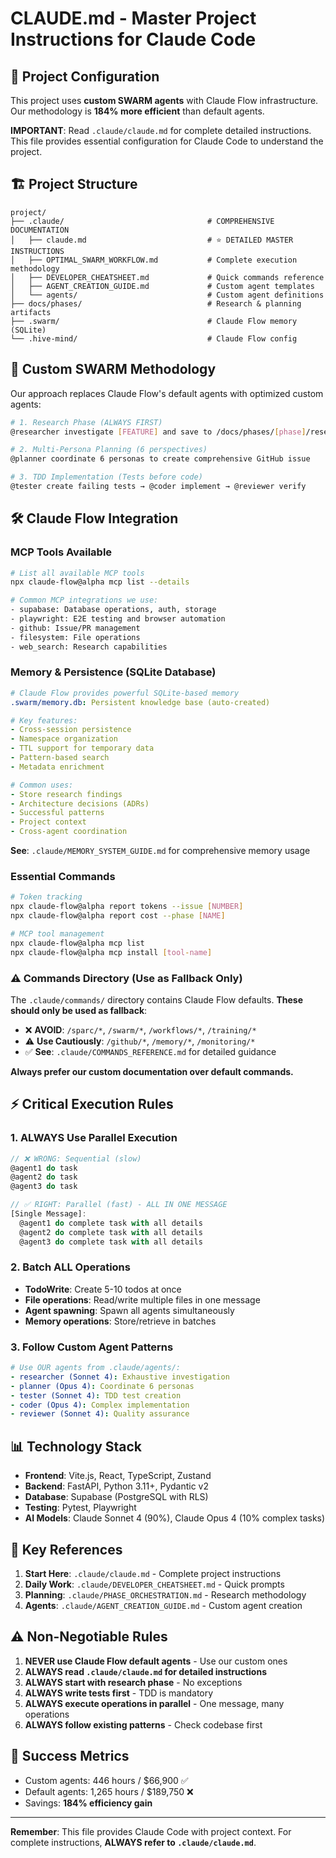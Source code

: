# CLAUDE.md - Master Project Instructions for Claude Code

## 🎯 Project Configuration

This project uses **custom SWARM agents** with Claude Flow infrastructure. Our methodology is **184% more efficient** than default agents.

**IMPORTANT**: Read `.claude/claude.md` for complete detailed instructions. This file provides essential configuration for Claude Code to understand the project.

## 🏗️ Project Structure

```
project/
├── .claude/                                # COMPREHENSIVE DOCUMENTATION
│   ├── claude.md                           # ⭐ DETAILED MASTER INSTRUCTIONS
│   ├── OPTIMAL_SWARM_WORKFLOW.md           # Complete execution methodology
│   ├── DEVELOPER_CHEATSHEET.md             # Quick commands reference
│   ├── AGENT_CREATION_GUIDE.md             # Custom agent templates
│   └── agents/                             # Custom agent definitions
├── docs/phases/                            # Research & planning artifacts
├── .swarm/                                 # Claude Flow memory (SQLite)
└── .hive-mind/                             # Claude Flow config
```

## 🚀 Custom SWARM Methodology

Our approach replaces Claude Flow's default agents with optimized custom agents:

```bash
# 1. Research Phase (ALWAYS FIRST)
@researcher investigate [FEATURE] and save to /docs/phases/[phase]/research/

# 2. Multi-Persona Planning (6 perspectives)
@planner coordinate 6 personas to create comprehensive GitHub issue

# 3. TDD Implementation (Tests before code)
@tester create failing tests → @coder implement → @reviewer verify
```

## 🛠️ Claude Flow Integration

### MCP Tools Available
```bash
# List all available MCP tools
npx claude-flow@alpha mcp list --details

# Common MCP integrations we use:
- supabase: Database operations, auth, storage
- playwright: E2E testing and browser automation
- github: Issue/PR management
- filesystem: File operations
- web_search: Research capabilities
```

### Memory & Persistence (SQLite Database)
```yaml
# Claude Flow provides powerful SQLite-based memory
.swarm/memory.db: Persistent knowledge base (auto-created)

# Key features:
- Cross-session persistence
- Namespace organization
- TTL support for temporary data
- Pattern-based search
- Metadata enrichment

# Common uses:
- Store research findings
- Architecture decisions (ADRs)
- Successful patterns
- Project context
- Cross-agent coordination
```

**See**: `.claude/MEMORY_SYSTEM_GUIDE.md` for comprehensive memory usage

### Essential Commands
```bash
# Token tracking
npx claude-flow@alpha report tokens --issue [NUMBER]
npx claude-flow@alpha report cost --phase [NAME]

# MCP tool management
npx claude-flow@alpha mcp list
npx claude-flow@alpha mcp install [tool-name]
```

### ⚠️ Commands Directory (Use as Fallback Only)
The `.claude/commands/` directory contains Claude Flow defaults. **These should only be used as fallback**:
- ❌ **AVOID**: `/sparc/*`, `/swarm/*`, `/workflows/*`, `/training/*`
- ⚠️ **Use Cautiously**: `/github/*`, `/memory/*`, `/monitoring/*`
- ✅ **See**: `.claude/COMMANDS_REFERENCE.md` for detailed guidance

**Always prefer our custom documentation over default commands.**

## ⚡ Critical Execution Rules

### 1. ALWAYS Use Parallel Execution
```javascript
// ❌ WRONG: Sequential (slow)
@agent1 do task
@agent2 do task
@agent3 do task

// ✅ RIGHT: Parallel (fast) - ALL IN ONE MESSAGE
[Single Message]:
  @agent1 do complete task with all details
  @agent2 do complete task with all details
  @agent3 do complete task with all details
```

### 2. Batch ALL Operations
- **TodoWrite**: Create 5-10 todos at once
- **File operations**: Read/write multiple files in one message
- **Agent spawning**: Spawn all agents simultaneously
- **Memory operations**: Store/retrieve in batches

### 3. Follow Custom Agent Patterns
```yaml
# Use OUR agents from .claude/agents/:
- researcher (Sonnet 4): Exhaustive investigation
- planner (Opus 4): Coordinate 6 personas
- tester (Sonnet 4): TDD test creation
- coder (Opus 4): Complex implementation
- reviewer (Sonnet 4): Quality assurance
```

## 📊 Technology Stack

- **Frontend**: Vite.js, React, TypeScript, Zustand
- **Backend**: FastAPI, Python 3.11+, Pydantic v2
- **Database**: Supabase (PostgreSQL with RLS)
- **Testing**: Pytest, Playwright
- **AI Models**: Claude Sonnet 4 (90%), Claude Opus 4 (10% complex tasks)

## 🔗 Key References

1. **Start Here**: `.claude/claude.md` - Complete project instructions
2. **Daily Work**: `.claude/DEVELOPER_CHEATSHEET.md` - Quick prompts
3. **Planning**: `.claude/PHASE_ORCHESTRATION.md` - Research methodology
4. **Agents**: `.claude/AGENT_CREATION_GUIDE.md` - Custom agent creation

## ⚠️ Non-Negotiable Rules

1. **NEVER use Claude Flow default agents** - Use our custom ones
2. **ALWAYS read `.claude/claude.md` for detailed instructions**
3. **ALWAYS start with research phase** - No exceptions
4. **ALWAYS write tests first** - TDD is mandatory
5. **ALWAYS execute operations in parallel** - One message, many operations
6. **ALWAYS follow existing patterns** - Check codebase first

## 🎯 Success Metrics

- Custom agents: 446 hours / $66,900 ✅
- Default agents: 1,265 hours / $189,750 ❌
- Savings: **184% efficiency gain**

---

**Remember**: This file provides Claude Code with project context. For complete instructions, **ALWAYS refer to `.claude/claude.md`**.